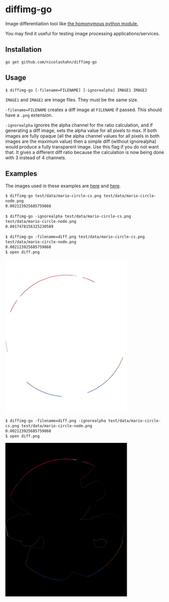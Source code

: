 # diffimg-go

Image differentiation tool like [the homonymous python 
module.](https://github.com/nicolashahn/diffimg)

You may find it useful for testing image processing applications/services.

## Installation

```
go get github.com/nicolashahn/diffimg-go
```

## Usage

```
$ diffimg-go [-filename=FILENAME] [-ignorealpha] IMAGE1 IMAGE2
```

`IMAGE1` and `IMAGE2` are image files. They must be the same size.

`-filename=FILENAME` creates a diff image at `FILENAME` if passed. This should
have a `.png` extension.

`-ignorealpha` ignores the alpha channel for the ratio calculation, and if
generating a diff image, sets the alpha value for all pixels to max. If both
images are fully opaque (all the alpha channel values for all pixels in both
images are the maximum value) then a simple diff (without ignorealpha) would 
produce a fully transparent image. Use this flag if you do not want that.
It gives a different diff ratio because the calculation is now being done
with 3 instead of 4 channels.

## Examples
The images used in these examples are [here](test/data/mario-circle-cs.png)
and [here](test/data/mario-circle-node.png).

```
$ diffimg-go test/data/mario-circle-cs.png test/data/mario-circle-node.png
0.002123925685759868

$ diffimg-go -ignorealpha test/data/mario-circle-cs.png test/data/mario-circle-node.png
0.0017478156325230589

$ diffimg-go -filename=diff.png test/data/mario-circle-cs.png test/data/mario-circle-node.png
0.002123925685759868
$ open diff.png
```
![Mario diff](examples/mario_diff.png)

```
$ diffimg-go -filename=diff.png -ignorealpha test/data/mario-circle-cs.png test/data/mario-circle-node.png
0.002123925685759868
$ open diff.png
```
![Mario diff with -ignorealpha](examples/mario_ignorealpha_diff.png)

